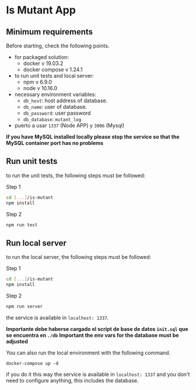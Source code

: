 # Is Mutant App

## Minimum requirements

Before starting, check the following points.

- for packaged solution:
  - docker v 19.03.2
  - docker compose v 1.24.1
- to run unit tests and local server:
  - npm v 6.9.0
  - node v 10.16.0
- necessary environment variables:
  - `db_host`: host address of database.
  - `db_name`: user of database.
  - `db_password`: user password
  - `db_database`: `mutant_log`
- puerto a usar `1337` (Node APP) y `3006` (Mysql)

**If you have MySQL installed locally please stop the service so that the
MySQL container port has no problems**

## Run unit tests

to run the unit tests, the following steps must be followed:

Step 1

```bash
cd [...]/is-mutant
npm install
```

Step 2

```bash
npm run test
```

## Run local server

to run the local server, the following steps must be followed:

Step 1

```bash
cd [...]/is-mutant
npm install
```

Step 2

```bash
npm run server
```

the service is available in `localhost: 1337`.

**Importante debe haberse cargado el script de base de datos `init.sql` que se encuentra en `./db`**
**Important the env vars for the database must be adjusted**

You can also run the local environment with the following command.

```bach
docker-compose up -d
```

if you do it this way the service is available in `localhost: 1337` and you don't need to configure anything, this includes the database.
